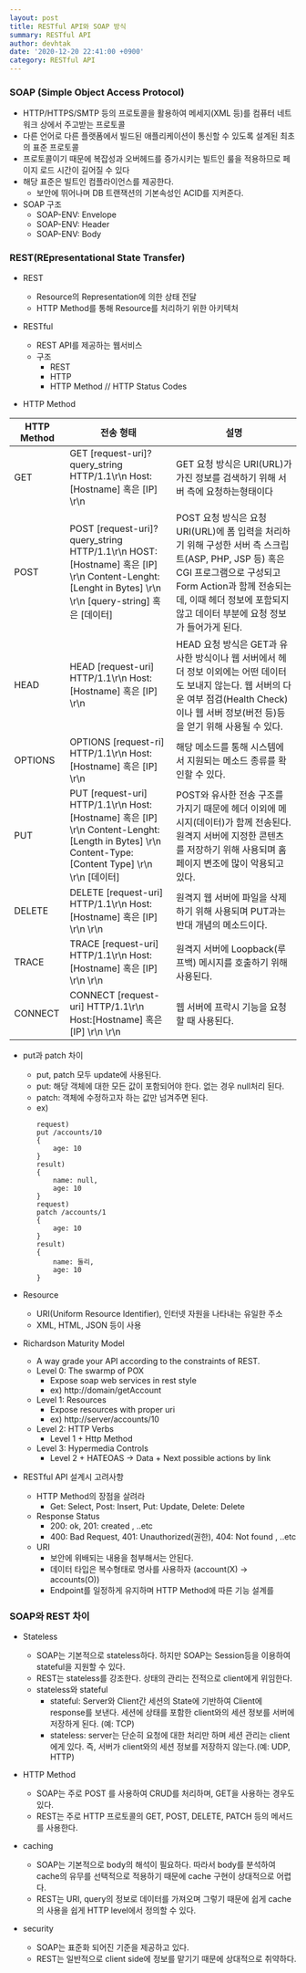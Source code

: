 ```yaml
---
layout: post
title: RESTful API와 SOAP 방식
summary: RESTful API
author: devhtak
date: '2020-12-20 22:41:00 +0900'
category: RESTful API
---
```


### SOAP (Simple Object Access Protocol)

- HTTP/HTTPS/SMTP 등의 프로토콜을 활용하여 메세지(XML 등)를 컴퓨터 네트워크 상에서 주고받는 프로토콜
- 다른 언어로 다른 플랫폼에서 빌드된 애플리케이션이 통신할 수 있도록 설계된 최초의 표준 프로토콜
- 프로토콜이기 때문에 복잡성과 오버헤드를 증가시키는 빌트인 룰을 적용하므로 페이지 로드 시간이 길어질 수 있다
- 해당 표준은 빌트인 컴플라이언스를 제공한다.
  - 보안에 뛰어나며 DB 트랜잭션의 기본속성인 ACID를 지켜준다.
- SOAP 구조
  - SOAP-ENV: Envelope
  - SOAP-ENV: Header
  - SOAP-ENV: Body
  
### REST(REpresentational State Transfer)

- REST
  - Resource의 Representation에 의한 상태 전달
  - HTTP Method를 통해 Resource를 처리하기 위한 아키텍처
  
- RESTful
  - REST API를 제공하는 웹서비스
  - 구조
    - REST
    - HTTP
    - HTTP Method // HTTP Status Codes

- HTTP Method

|HTTP Method|전송 형태|설명|
|------|---|---|
|GET|GET [request-uri]?query_string HTTP/1.1\r\n Host:[Hostname] 혹은 [IP] \r\n |GET 요청 방식은 URI(URL)가 가진 정보를 검색하기 위해 서버 측에 요청하는형태이다|
|POST|POST [request-uri]?query_string HTTP/1.1\r\n HOST:[Hostname] 혹은 [IP] \r\n Content-Lenght:[Lenght in Bytes] \r\n \r\n [query-string] 혹은 [데이터]|POST 요청 방식은 요청 URI(URL)에 폼 입력을 처리하기 위해 구성한 서버 측 스크립트(ASP, PHP, JSP 등) 혹은 CGI 프로그램으로 구성되고 Form Action과 함께 전송되는데, 이때 헤더 정보에 포함되지 않고 데이터 부분에 요청 정보가 들어가게 된다. |
|HEAD|HEAD [request-uri] HTTP/1.1\r\n Host:[Hostname] 혹은 [IP] \r\n |HEAD 요청 방식은 GET과 유사한 방식이나 웹 서버에서 헤더 정보 이외에는 어떤 데이터도 보내지 않는다. 웹 서버의 다운 여부 점검(Health Check)이나 웹 서버 정보(버전 등)등을 얻기 위해 사용될 수 있다. |
|OPTIONS|OPTIONS [request-ri] HTTP/1.1\r\n Host:[Hostname] 혹은 [IP] \r\n |해당 메소드를 통해 시스템에서 지원되는 메소드 종류를 확인할 수 있다. |
|PUT|PUT [request-uri] HTTP/1.1\r\n Host:[Hostname] 혹은 [IP] \r\n Content-Lenght:[Length in Bytes] \r\n Content-Type:[Content Type] \r\n \r\n [데이터] |POST와 유사한 전송 구조를 가지기 때문에 헤더 이외에 메시지(데이터)가 함께 전송된다. 원격지 서버에 지정한 콘텐츠를 저장하기 위해 사용되며 홈페이지 변조에 많이 악용되고 있다.|
|DELETE|DELETE [request-uri] HTTP/1.1\r\n Host:[Hostname] 혹은 [IP] \r\n \r\n |원격지 웹 서버에 파일을 삭제하기 위해 사용되며 PUT과는 반대 개념의 메소드이다.|
|TRACE|TRACE [request-uri] HTTP/1.1\r\n Host:[Hostname] 혹은 [IP] \r\n \r\n |원격지 서버에 Loopback(루프백) 메시지를 호출하기 위해 사용된다. |
|CONNECT|CONNECT [request-uri] HTTP/1.1\r\n Host:[Hostname] 혹은 [IP] \r\n \r\n |웹 서버에 프락시 기능을 요청할 때 사용된다.|

  - put과 patch 차이
    - put, patch 모두 update에 사용된다.
    - put: 해당 객체에 대한 모든 값이 포함되어야 한다. 없는 경우 null처리 된다.
    - patch: 객체에 수정하고자 하는 값만 넘겨주면 된다.
    - ex) 
      ```
      request)
      put /accounts/10
      { 
          age: 10
      }
      result)
      {
          name: null,
          age: 10
      }
      request)
      patch /accounts/1
      {
          age: 10
      }
      result)
      {
          name: 둘리,
          age: 10
      }
      ```

- Resource
  - URI(Uniform Resource Identifier), 인터넷 자원을 나타내는 유일한 주소
  - XML, HTML, JSON 등이 사용
  
- Richardson Maturity Model
  - A way grade your API according to the constraints of REST.
  - Level 0: The swarmp of POX
    - Expose soap web services in rest style
    - ex) http://domain/getAccount
  - Level 1: Resources
    - Expose resources with proper uri
    - ex) http://server/accounts/10
  - Level 2: HTTP Verbs
    - Level 1 + Http Method
  - Level 3: Hypermedia Controls
    - Level 2 + HATEOAS -> Data + Next possible actions by link
    
- RESTful API 설계시 고려사항
  - HTTP Method의 장점을 살려라
    - Get: Select, Post: Insert, Put: Update, Delete: Delete
  - Response Status
    - 200: ok, 201: created , ..etc
    - 400: Bad Request, 401: Unauthorized(권한), 404: Not found , ..etc
  - URI
    - 보안에 위배되는 내용을 첨부해서는 안된다.
    - 데이터 타입은 복수형태로 명사를 사용하자 (account(X) -> accounts(O))
    - Endpoint를 일정하게 유지하며 HTTP Method에 따른 기능 설계를 
  
### SOAP와 REST 차이

- Stateless
  - SOAP는 기본적으로 stateless하다. 하지만 SOAP는 Session등을 이용하여 stateful을 지원할 수 있다.
  - REST는 stateless를 강조한다. 상태의 관리는 전적으로 client에게 위임한다.
  - stateless와 stateful
    - stateful: Server와 Client간 세션의 State에 기반하여 Client에 response를 보낸다. 세션에 상태를 포함한 client와의 세션 정보를 서버에 저장하게 된다. (예: TCP)
    - stateless: server는 단순히 요청에 대한 처리만 하며 세션 관리는 client에게 있다. 즉, 서버가 client와의 세션 정보를 저장하지 않는다.(예: UDP, HTTP)
  
- HTTP Method
  - SOAP는 주로 POST 를 사용하여 CRUD를 처리하며, GET을 사용하는 경우도 있다.
  - REST는 주로 HTTP 프로토콜의 GET, POST, DELETE, PATCH 등의 메서드를 사용한다.
  
- caching
  - SOAP는 기본적으로 body의 해석이 필요하다. 따라서 body를 분석하여 cache의 유무를 선택적으로 적용하기 때문에 cache 구현이 상대적으로 어렵다.
  - REST는 URI, query의 정보로 데이터를 가져오며 그렇기 때문에 쉽게 cache의 사용을 쉽게 HTTP level에서 정의할 수 있다.
  
- security
  - SOAP는 표준화 되어진 기준을 제공하고 있다.
  - REST는 일반적으로 client side에 정보를 맡기기 때문에 상대적으로 취약하다.
  
